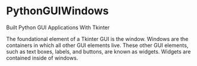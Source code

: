 # PythonGUIWindows
Built Python GUI Applications With Tkinter

The foundational element of a Tkinter GUI is the window. Windows are the containers in which all other GUI elements live.
These other GUI elements, such as text boxes, labels, and buttons, are known as widgets. Widgets are contained inside of windows.
